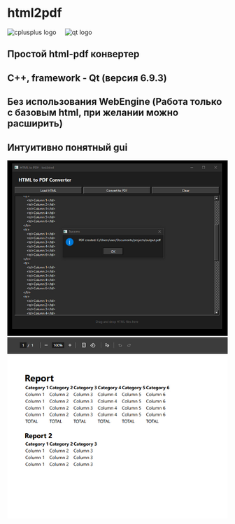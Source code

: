 # html2pdf

<div align="left">
  <img src="https://cdn.jsdelivr.net/gh/devicons/devicon/icons/cplusplus/cplusplus-original.svg" height="40" alt="cplusplus logo"  />
  <img width="12" />
  <img src="https://cdn.jsdelivr.net/gh/devicons/devicon/icons/qt/qt-original.svg" height="40" alt="qt logo"  />
</div>

## Простой html-pdf конвертер

## С++, framework - Qt (версия 6.9.3)

## Без использования WebEngine (Работа только с базовым html, при желании можно расширить)

## Интуитивно понятный gui

![screen1](./screen/screen1.jpg)
![screen1](./screen/screen2.jpg)
